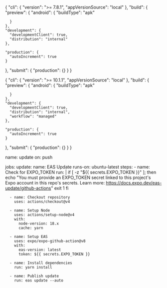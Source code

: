 { "cli": { "version": ">= 7.8.1", "appVersionSource": "local" }, "build": { "preview": { "android": { "buildType": "apk"

      }
    },
    "development": {
      "developmentClient": true,
      "distribution": "internal"
    },

    "production": {
      "autoIncrement": true
    }

}, "submit": { "production": {} } }

{ "cli":
 { "version": ">= 10.1.1", "appVersionSource": "local" }, 
    "build": 
    { "preview": { "android": { "buildType": "apk"

      }
    },
    "development": {
      "developmentClient": true,
      "distribution": "internal",
      "workflow": "managed"
    },

    "production": {
      "autoIncrement": true
    }

}, "submit": { "production": {} } }









name: update
on: push

jobs:
  update:
    name: EAS Update
    runs-on: ubuntu-latest
    steps:
      - name: Check for EXPO_TOKEN
        run: |
          if [ -z "${{ secrets.EXPO_TOKEN }}" ]; then
            echo "You must provide an EXPO_TOKEN secret linked to this project's Expo account in this repo's secrets. Learn more: https://docs.expo.dev/eas-update/github-actions"
            exit 1
          fi

      - name: Checkout repository
        uses: actions/checkout@v4

      - name: Setup Node
        uses: actions/setup-node@v4
        with:
          node-version: 18.x
          cache: yarn

      - name: Setup EAS
        uses: expo/expo-github-action@v8
        with:
          eas-version: latest
          token: ${{ secrets.EXPO_TOKEN }}

      - name: Install dependencies
        run: yarn install

      - name: Publish update
        run: eas update --auto

